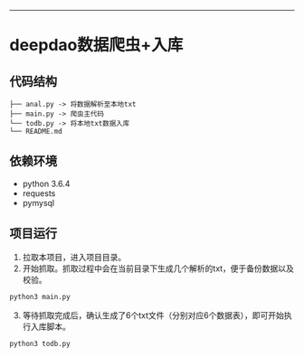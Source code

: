 
---

# **deepdao数据爬虫+入库**

## 代码结构
```
├── anal.py -> 将数据解析至本地txt
├── main.py -> 爬虫主代码
└── todb.py -> 将本地txt数据入库
└── README.md
```

## 依赖环境
- python 3.6.4
- requests
- pymysql

## 项目运行
1. 拉取本项目，进入项目目录。
2. 开始抓取。抓取过程中会在当前目录下生成几个解析的txt，便于备份数据以及校验。
```bash
python3 main.py
```
3. 等待抓取完成后，确认生成了6个txt文件（分别对应6个数据表），即可开始执行入库脚本。
```bash
python3 todb.py
```